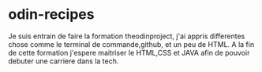 # odin-recipes
Je suis entrain de faire la formation theodinproject, j'ai appris differentes chose comme le terminal de commande,github, et un peu de HTML. A la fin
de cette formation j'espere maitriser le HTML,CSS et JAVA afin de pouvoir debuter une carriere dans la tech.

